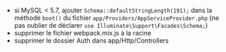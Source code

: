 - si MySQL < 5.7, ajouter ```Schema::defaultStringLength(191);``` dans la méthode ```boot()``` du fichier ```app/Providers/AppServiceProvider.php``` (ne pas oublier de déclarer ```use Illuminate\Support\Facades\Schema;```)
- supprimer le fichier webpack.mix.js à la racine
- supprimer le dossier Auth dans app/Http/Controllers